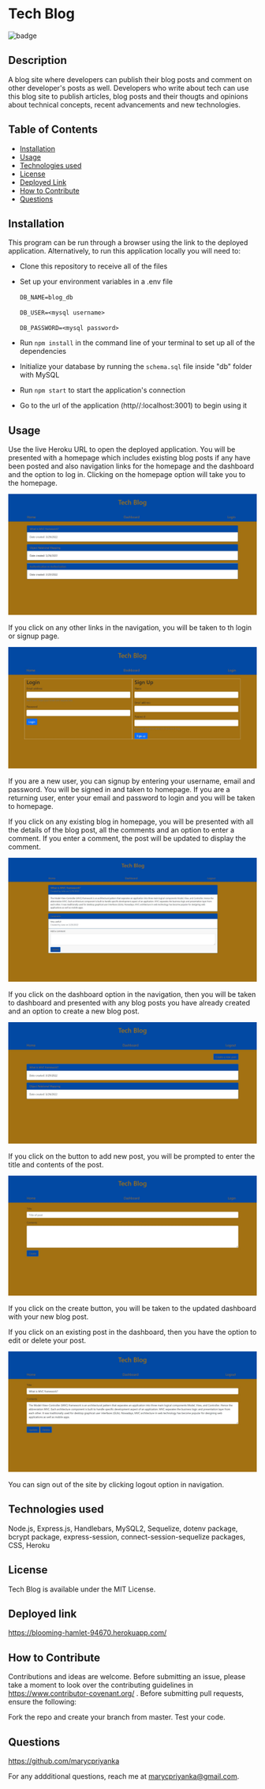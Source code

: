 # Tech Blog
![badge](https://img.shields.io/badge/MIT-License-blue.svg)

## Description

A blog site where developers can publish their blog posts and comment on other developer's posts as well. Developers who write about tech can use this blog site to publish articles, blog posts and their thougts and opinions about technical concepts, recent advancements and new technologies.

## Table of Contents 

- [Installation](#installation)
- [Usage](#usage)
- [Technologies used](#technologies-used)
- [License](#license)
- [Deployed Link](#deployed-link)
- [How to Contribute](#how-to-contribute)
- [Questions](#questions)

## Installation

This program can be run through a browser using the link to the deployed application. Alternatively, to run this application locally you will need to:

- Clone this repository to receive all of the files
- Set up your environment variables in a .env file

  `DB_NAME=blog_db`
  
  `DB_USER=<mysql username>`
  
  `DB_PASSWORD=<mysql password>`
- Run `npm install` in the command line of your terminal to set up all of the dependencies
- Initialize your database by running the `schema.sql` file inside "db" folder with MySQL
- Run `npm start` to start the application's connection
- Go to the url of the application (http//:localhost:3001) to begin using it

## Usage

Use the live Heroku URL to open the deployed application. You will be presented with a homepage which includes existing blog posts if any have been posted and also navigation links for the homepage and the dashboard and the option to log in. Clicking on the homepage option will take you to the homepage. 

![homepage](https://github.com/marycpriyanka/tech-blog/blob/main/images/screenshots/homepage.JPG)

If you click on any other links in the navigation, you will be taken to th login or signup page. 

![login](https://github.com/marycpriyanka/tech-blog/blob/main/images/screenshots/login.JPG)

If you are a new user, you can signup by entering your username, email and password. You will be signed in and taken to homepage. If you are a returning user, enter your email and password to login and you will be taken to homepage.

If you click on any existing blog in homepage, you will be presented with all the details of the blog post, all the comments and an option to enter a comment. 
If you enter a comment, the post will be updated to display the comment.

![comments](https://github.com/marycpriyanka/tech-blog/blob/main/images/screenshots/blogWithComments.JPG)

If you click on the dashboard option in the navigation, then you will be taken to dashboard and presented with any blog posts you have already created and an option to create a new blog post. 

![dashboard](https://github.com/marycpriyanka/tech-blog/blob/main/images/screenshots/dashboard.JPG)

If you click on the button to add new post, you will be prompted to enter the title and contents of the post. 

![create](https://github.com/marycpriyanka/tech-blog/blob/main/images/screenshots/create.JPG)

If you click on the create button, you will be taken to the updated dashboard with your new blog post. 

If you click on an existing post in the dashboard, then you have the option to edit or delete your post.

![update](https://github.com/marycpriyanka/tech-blog/blob/main/images/screenshots/update.JPG)

You can sign out of the site by clicking logout option in navigation.

##  Technologies used

Node.js, Express.js, Handlebars, MySQL2, Sequelize, dotenv package, bcrypt package, express-session, connect-session-sequelize packages, CSS, Heroku

## License

Tech Blog is available under the MIT License.

## Deployed link

https://blooming-hamlet-94670.herokuapp.com/

## How to Contribute

Contributions and ideas are welcome. Before submitting an issue, please take a moment to look over the contributing guidelines in https://www.contributor-covenant.org/ . Before submitting pull requests, ensure the following:

Fork the repo and create your branch from master.
Test your code.

## Questions

https://github.com/marycpriyanka

For any addditional questions, reach me at marycpriyanka@gmail.com.
